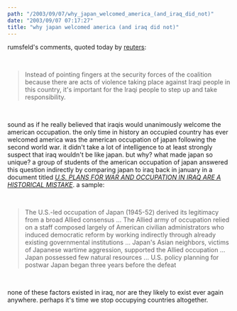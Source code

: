 ```yaml
---
path: "/2003/09/07/why_japan_welcomed_america_(and_iraq_did_not)" 
date: "2003/09/07 07:17:27" 
title: "why japan welcomed america (and iraq did not)" 
---
```

<p>rumsfeld's comments, quoted today by <a href="http://asia.reuters.com/newsArticle.jhtml?type=worldNews&amp;storyID=3398916">reuters</a>:</p><br><blockquote>Instead of pointing fingers at the security forces of the coalition because there are acts of violence taking place against Iraqi people in this country, it's important for the  Iraqi people to step up and take responsibility.</blockquote><br><p>sound as if he really believed that iraqis would unanimously welcome the american occupation. the only time in history an occupied country has ever welcomed america was the american occupation of japan following the second world war. it didn't take a lot of intelligence to at least strongly suspect that iraq wouldn't be like japan. but why? what made japan so unique? a group of students of the american occupation of japan answered this question indirectly by comparing japan to iraq back in january in a document titled <cite><a href="http://annmariabell.com/alternate/blog/appeal.html">U.S. PLANS FOR WAR AND OCCUPATION IN IRAQ ARE A HISTORICAL MISTAKE</a></cite>. a sample:</p><br><blockquote>The U.S.-led occupation of Japan (1945-52) derived its legitimacy from a broad Allied consensus ...   The Allied army of occupation relied on a staff composed largely of American civilian administrators who induced democratic reform by working indirectly through already existing governmental institutions ...   Japan's Asian neighbors, victims of Japanese wartime aggression, supported the Allied occupation ... Japan possessed few natural resources ... U.S. policy planning for postwar Japan began three years before the defeat</blockquote><br><p>none of these factors existed in iraq, nor are they likely to exist ever again anywhere. perhaps it's time we stop occupying countries altogether.</p>